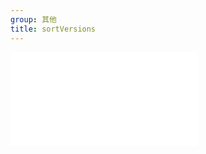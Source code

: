 ```yaml
---
group: 其他
title: sortVersions
---
```


<code src="./sortVersions" title="在线演示"></code>

<embed src="../_js_docs/sortVersions.md"></embed>

